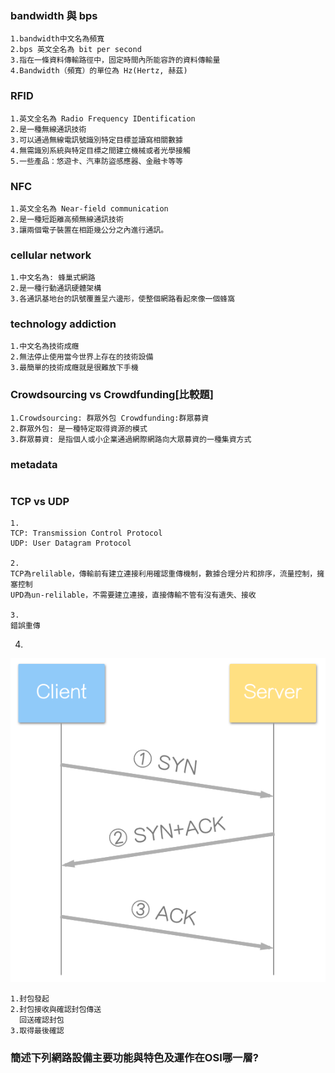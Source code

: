 ### bandwidth 與 bps
```
1.bandwidth中文名為頻寬
2.bps 英文全名為 bit per second
3.指在一條資料傳輸路徑中，固定時間內所能容許的資料傳輸量
4.Bandwidth（頻寬）的單位為 Hz(Hertz, 赫茲)
```

### RFID
```
1.英文全名為 Radio Frequency IDentification
2.是一種無線通訊技術
3.可以通過無線電訊號識別特定目標並讀寫相關數據
4.無需識別系統與特定目標之間建立機械或者光學接觸
5.一些產品：悠遊卡、汽車防盜感應器、金融卡等等
```

### NFC
```
1.英文全名為 Near-field communication
2.是一種短距離高頻無線通訊技術
3.讓兩個電子裝置在相距幾公分之內進行通訊。
```

### cellular network
```
1.中文名為: 蜂巢式網路
2.是一種行動通訊硬體架構
3.各通訊基地台的訊號覆蓋呈六邊形，使整個網路看起來像一個蜂窩
```

### technology addiction
```
1.中文名為技術成癮
2.無法停止使用當今世界上存在的技術設備
3.最簡單的技術成癮就是很難放下手機
```

### Crowdsourcing vs Crowdfunding[比較題]
```
1.Crowdsourcing: 群眾外包 Crowdfunding:群眾募資
2.群眾外包: 是一種特定取得資源的模式
3.群眾募資: 是指個人或小企業通過網際網路向大眾募資的一種集資方式
```

###  metadata
```

```

### TCP vs UDP
```
1.
TCP: Transmission Control Protocol
UDP: User Datagram Protocol

2.
TCP為relilable，傳輸前有建立連接利用確認重傳機制，數據合理分片和排序，流量控制，擁塞控制
UPD為un-relilable，不需要建立連接，直接傳輸不管有沒有遺失、接收

3.
錯誤重傳
```
4.
![Three-way-Handshake1.png](Three-way-Handshake1.png)
```
1.封包發起
2.封包接收與確認封包傳送
  回送確認封包
3.取得最後確認
```
### 簡述下列網路設備主要功能與特色及運作在OSI哪一層?
